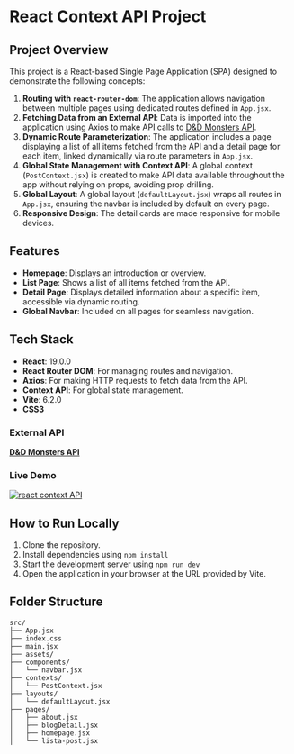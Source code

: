 # React Context API Project

## Project Overview
This project is a React-based Single Page Application (SPA) designed to demonstrate the following concepts:

1. **Routing with `react-router-dom`**: The application allows navigation between multiple pages using dedicated routes defined in `App.jsx`.
2. **Fetching Data from an External API**: Data is imported into the application using Axios to make API calls to [D&D Monsters API](https://www.dnd5eapi.co/api/monsters).
3. **Dynamic Route Parameterization**: The application includes a page displaying a list of all items fetched from the API and a detail page for each item, linked dynamically via route parameters in `App.jsx`.
4. **Global State Management with Context API**: A global context (`PostContext.jsx`) is created to make API data available throughout the app without relying on props, avoiding prop drilling.
5. **Global Layout**: A global layout (`defaultLayout.jsx`) wraps all routes in `App.jsx`, ensuring the navbar is included by default on every page.
6. **Responsive Design**: The detail cards are made responsive for mobile devices.

## Features
- **Homepage**: Displays an introduction or overview.
- **List Page**: Shows a list of all items fetched from the API.
- **Detail Page**: Displays detailed information about a specific item, accessible via dynamic routing.
- **Global Navbar**: Included on all pages for seamless navigation.

## Tech Stack
- **React**: 19.0.0
- **React Router DOM**: For managing routes and navigation.
- **Axios**: For making HTTP requests to fetch data from the API.
- **Context API**: For global state management.
- **Vite**: 6.2.0 
- **CSS3**

### External API
[**D&D Monsters API**](https://www.dnd5eapi.co/api/monsters)

### Live Demo
[![react context API](https://img.shields.io/badge/live-online-brightgreen)](https://react-router-blog-posts.netlify.app/homepage)

## How to Run Locally
1. Clone the repository.
2. Install dependencies using `npm install`
3. Start the development server using `npm run dev`
4. Open the application in your browser at the URL provided by Vite.

## Folder Structure
```
src/
├── App.jsx
├── index.css
├── main.jsx
├── assets/
├── components/
│   └── navbar.jsx
├── contexts/
│   └── PostContext.jsx
├── layouts/
│   └── defaultLayout.jsx
├── pages/
│   ├── about.jsx
│   ├── blogDetail.jsx
│   ├── homepage.jsx
│   └── lista-post.jsx
```


